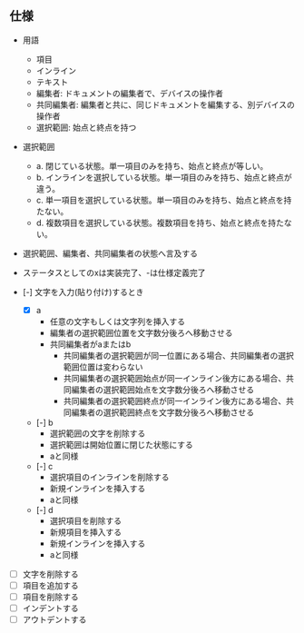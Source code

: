 ## 仕様

- 用語
  - 項目
  - インライン
  - テキスト
  - 編集者: ドキュメントの編集者で、デバイスの操作者
  - 共同編集者: 編集者と共に、同じドキュメントを編集する、別デバイスの操作者
  - 選択範囲: 始点と終点を持つ

- 選択範囲
  - a. 閉じている状態。単一項目のみを持ち、始点と終点が等しい。
  - b. インラインを選択している状態。単一項目のみを持ち、始点と終点が違う。
  - c. 単一項目を選択している状態。単一項目のみを持ち、始点と終点を持たない。
  - d. 複数項目を選択している状態。複数項目を持ち、始点と終点を持たない。

- 選択範囲、編集者、共同編集者の状態へ言及する
- ステータスとしてのxは実装完了、-は仕様定義完了

- [-] 文字を入力(貼り付け)するとき
  - [x] a
    - 任意の文字もしくは文字列を挿入する
    - 編集者の選択範囲位置を文字数分後ろへ移動させる
    - 共同編集者がaまたはb
      - 共同編集者の選択範囲が同一位置にある場合、共同編集者の選択範囲位置は変わらない
      - 共同編集者の選択範囲始点が同一インライン後方にある場合、共同編集者の選択範囲始点を文字数分後ろへ移動させる
      - 共同編集者の選択範囲終点が同一インライン後方にある場合、共同編集者の選択範囲終点を文字数分後ろへ移動させる
  - [-] b
    - 選択範囲の文字を削除する
    - 選択範囲は開始位置に閉じた状態にする
    - aと同様
  - [-] c
    - 選択項目のインラインを削除する
    - 新規インラインを挿入する
    - aと同様
  - [-] d
    - 選択項目を削除する
    - 新規項目を挿入する
    - 新規インラインを挿入する
    - aと同様
- [ ] 文字を削除する
- [ ] 項目を追加する
- [ ] 項目を削除する
- [ ] インデントする
- [ ] アウトデントする
